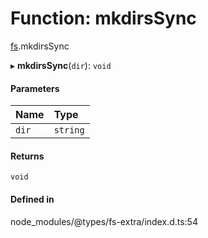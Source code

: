 # Function: mkdirsSync

[fs](../modules/fs.md).mkdirsSync

▸ **mkdirsSync**(`dir`): `void`

#### Parameters

| Name | Type |
| :------ | :------ |
| `dir` | `string` |

#### Returns

`void`

#### Defined in

node_modules/@types/fs-extra/index.d.ts:54
